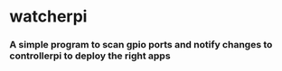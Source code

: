 # watcherpi

### A simple program to scan gpio ports and notify changes to controllerpi to deploy the right apps